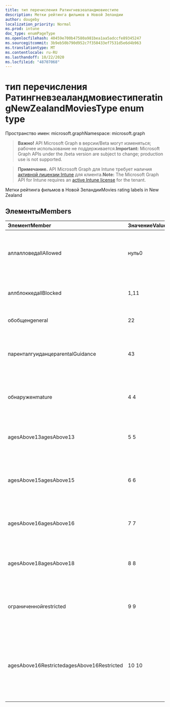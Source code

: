 ```yaml
---
title: тип перечисления Ратингневзеаландмовиестипе
description: Метки рейтинга фильмов в Новой Зеландии
author: dougeby
localization_priority: Normal
ms.prod: intune
doc_type: enumPageType
ms.openlocfilehash: 40459e700b47580a981bea1aa5adccfe89345247
ms.sourcegitcommit: 3b9eb50b790d952c7f350433ef7531d5e6d4b963
ms.translationtype: MT
ms.contentlocale: ru-RU
ms.lasthandoff: 10/22/2020
ms.locfileid: "48707068"
---
```

# <a name="ratingnewzealandmoviestype-enum-type"></a><span data-ttu-id="44a50-103">тип перечисления Ратингневзеаландмовиестипе</span><span class="sxs-lookup"><span data-stu-id="44a50-103">ratingNewZealandMoviesType enum type</span></span>

<span data-ttu-id="44a50-104">Пространство имен: microsoft.graph</span><span class="sxs-lookup"><span data-stu-id="44a50-104">Namespace: microsoft.graph</span></span>

> <span data-ttu-id="44a50-105">**Важно!** API Microsoft Graph в версии/Beta могут изменяться; рабочее использование не поддерживается.</span><span class="sxs-lookup"><span data-stu-id="44a50-105">**Important:** Microsoft Graph APIs under the /beta version are subject to change; production use is not supported.</span></span>

> <span data-ttu-id="44a50-106">**Примечание.** API Microsoft Graph для Intune требует наличия [активной лицензии Intune](https://go.microsoft.com/fwlink/?linkid=839381) для клиента.</span><span class="sxs-lookup"><span data-stu-id="44a50-106">**Note:** The Microsoft Graph API for Intune requires an [active Intune license](https://go.microsoft.com/fwlink/?linkid=839381) for the tenant.</span></span>

<span data-ttu-id="44a50-107">Метки рейтинга фильмов в Новой Зеландии</span><span class="sxs-lookup"><span data-stu-id="44a50-107">Movies rating labels in New Zealand</span></span>

## <a name="members"></a><span data-ttu-id="44a50-108">Элементы</span><span class="sxs-lookup"><span data-stu-id="44a50-108">Members</span></span>
|<span data-ttu-id="44a50-109">Элемент</span><span class="sxs-lookup"><span data-stu-id="44a50-109">Member</span></span>|<span data-ttu-id="44a50-110">Значение</span><span class="sxs-lookup"><span data-stu-id="44a50-110">Value</span></span>|<span data-ttu-id="44a50-111">Описание</span><span class="sxs-lookup"><span data-stu-id="44a50-111">Description</span></span>|
|:---|:---|:---|
|<span data-ttu-id="44a50-112">аллалловед</span><span class="sxs-lookup"><span data-stu-id="44a50-112">allAllowed</span></span>|<span data-ttu-id="44a50-113">нуль</span><span class="sxs-lookup"><span data-stu-id="44a50-113">0</span></span>|<span data-ttu-id="44a50-114">Значение по умолчанию, разрешить все содержимое фильмов</span><span class="sxs-lookup"><span data-stu-id="44a50-114">Default value, allow all movies content</span></span>|
|<span data-ttu-id="44a50-115">аллблоккед</span><span class="sxs-lookup"><span data-stu-id="44a50-115">allBlocked</span></span>|<span data-ttu-id="44a50-116">1,1</span><span class="sxs-lookup"><span data-stu-id="44a50-116">1</span></span>|<span data-ttu-id="44a50-117">Не разрешать никакие видеоролики</span><span class="sxs-lookup"><span data-stu-id="44a50-117">Do not allow any movies content</span></span>|
|<span data-ttu-id="44a50-118">обобщен</span><span class="sxs-lookup"><span data-stu-id="44a50-118">general</span></span>|<span data-ttu-id="44a50-119">2</span><span class="sxs-lookup"><span data-stu-id="44a50-119">2</span></span>|<span data-ttu-id="44a50-120">Подходит для общей аудитории</span><span class="sxs-lookup"><span data-stu-id="44a50-120">Suitable for general audience</span></span>|
|<span data-ttu-id="44a50-121">паренталгуиданце</span><span class="sxs-lookup"><span data-stu-id="44a50-121">parentalGuidance</span></span>|<span data-ttu-id="44a50-122">4</span><span class="sxs-lookup"><span data-stu-id="44a50-122">3</span></span>|<span data-ttu-id="44a50-123">Классификация PG рекомендует родительские рекомендации</span><span class="sxs-lookup"><span data-stu-id="44a50-123">The PG classification recommends parental guidance</span></span>|
|<span data-ttu-id="44a50-124">обнаружен</span><span class="sxs-lookup"><span data-stu-id="44a50-124">mature</span></span>|<span data-ttu-id="44a50-125">4 </span><span class="sxs-lookup"><span data-stu-id="44a50-125">4</span></span>|<span data-ttu-id="44a50-126">Классификация M подходит для зрелых аудиторий</span><span class="sxs-lookup"><span data-stu-id="44a50-126">The M classification is suitable for mature audience</span></span>|
|<span data-ttu-id="44a50-127">agesAbove13</span><span class="sxs-lookup"><span data-stu-id="44a50-127">agesAbove13</span></span>|<span data-ttu-id="44a50-128">5 </span><span class="sxs-lookup"><span data-stu-id="44a50-128">5</span></span>|<span data-ttu-id="44a50-129">Классификация R13 ограничена лицами из 13 лет и выше</span><span class="sxs-lookup"><span data-stu-id="44a50-129">The R13 classification is restricted to persons 13 years and over</span></span>|
|<span data-ttu-id="44a50-130">agesAbove15</span><span class="sxs-lookup"><span data-stu-id="44a50-130">agesAbove15</span></span>|<span data-ttu-id="44a50-131">6 </span><span class="sxs-lookup"><span data-stu-id="44a50-131">6</span></span>|<span data-ttu-id="44a50-132">Классификация R15 ограничена лицами, состоящего из 15 лет и более</span><span class="sxs-lookup"><span data-stu-id="44a50-132">The R15 classification is restricted to persons 15 years and over</span></span>|
|<span data-ttu-id="44a50-133">agesAbove16</span><span class="sxs-lookup"><span data-stu-id="44a50-133">agesAbove16</span></span>|<span data-ttu-id="44a50-134">7 </span><span class="sxs-lookup"><span data-stu-id="44a50-134">7</span></span>|<span data-ttu-id="44a50-135">Классификация R16 ограничена для лиц, 16 лет и более</span><span class="sxs-lookup"><span data-stu-id="44a50-135">The R16 classification is restricted to persons 16 years and over</span></span>|
|<span data-ttu-id="44a50-136">agesAbove18</span><span class="sxs-lookup"><span data-stu-id="44a50-136">agesAbove18</span></span>|<span data-ttu-id="44a50-137">8 </span><span class="sxs-lookup"><span data-stu-id="44a50-137">8</span></span>|<span data-ttu-id="44a50-138">Классификация R18 ограничена лицами 18 лет и более</span><span class="sxs-lookup"><span data-stu-id="44a50-138">The R18 classification is restricted to persons 18 years and over</span></span>|
|<span data-ttu-id="44a50-139">ограниченной</span><span class="sxs-lookup"><span data-stu-id="44a50-139">restricted</span></span>|<span data-ttu-id="44a50-140">9 </span><span class="sxs-lookup"><span data-stu-id="44a50-140">9</span></span>|<span data-ttu-id="44a50-141">Классификация R ограничена определенными аудиториями</span><span class="sxs-lookup"><span data-stu-id="44a50-141">The R classification is restricted to a certain audience</span></span>|
|<span data-ttu-id="44a50-142">agesAbove16Restricted</span><span class="sxs-lookup"><span data-stu-id="44a50-142">agesAbove16Restricted</span></span>|<span data-ttu-id="44a50-143">10 </span><span class="sxs-lookup"><span data-stu-id="44a50-143">10</span></span>|<span data-ttu-id="44a50-144">Для классификации RP16 требуются средства просмотра в 16 сопровождаемых родителем или взрослым</span><span class="sxs-lookup"><span data-stu-id="44a50-144">The RP16 classification requires viewers under 16 accompanied by a parent or an adult</span></span>|






